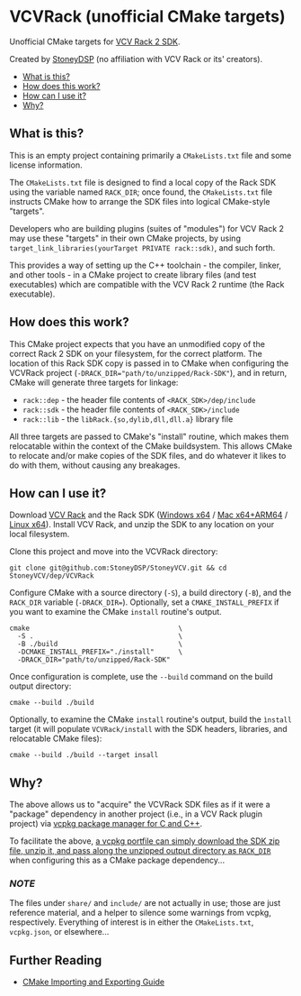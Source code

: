 # VCVRack (unofficial CMake targets)

Unofficial CMake targets for [VCV Rack 2 SDK](https://vcvrack.com/manual/PluginDevelopmentTutorial).

Created by [StoneyDSP](https://github.com/StoneyDSP) (no affiliation with VCV Rack or its' creators).

- [What is this?](#what-is-this)
- [How does this work?](#how-does-this-work)
- [How can I use it?](#how-can-i-use-it)
- [Why?](#why)

## What is this?

This is an empty project containing primarily a `CMakeLists.txt` file and some license information.

The `CMakeLists.txt` file is designed to find a local copy of the Rack SDK using the variable named `RACK_DIR`; once found, the `CMakeLists.txt` file instructs CMake how to arrange the SDK files into logical CMake-style "targets".

Developers who are building plugins (suites of "modules") for VCV Rack 2 may use these "targets" in their own CMake projects, by using `target_link_libraries(yourTarget PRIVATE rack::sdk)`, and such forth.

This provides a way of setting up the C++ toolchain - the compiler, linker, and other tools - in a CMake project to create library files (and test executables) which are compatible with the VCV Rack 2 runtime (the Rack executable).

## How does this work?

This CMake project expects that you have an unmodified copy of the correct Rack 2 SDK on your filesystem, for the correct platform. The location of this Rack SDK copy is passed in to CMake when configuring the VCVRack project (`-DRACK_DIR="path/to/unzipped/Rack-SDK"`), and in return, CMake will generate three targets for linkage:

- `rack::dep` - the header file contents of `<RACK_SDK>/dep/include`
- `rack::sdk` - the header file contents of `<RACK_SDK>/include`
- `rack::lib` - the `libRack.{so,dylib,dll,dll.a}` library file

All three targets are passed to CMake's "install" routine, which makes them relocatable within the context of the CMake buildsystem. This allows CMake to relocate and/or make copies of the SDK files, and do whatever it likes to do with them, without causing any breakages.

## How can I use it?

Download [VCV Rack](https://vcvrack.com/Rack) and the Rack SDK ([Windows x64](https://vcvrack.com/downloads/Rack-SDK-latest-win-x64.zip) / [Mac x64+ARM64](https://vcvrack.com/downloads/Rack-SDK-latest-mac-x64+arm64.zip) / [Linux x64](https://vcvrack.com/downloads/Rack-SDK-latest-lin-x64.zip)). Install VCV Rack, and unzip the SDK to any location on your local filesystem.

Clone this project and move into the VCVRack directory:

```shell
git clone git@github.com:StoneyDSP/StoneyVCV.git && cd StoneyVCV/dep/VCVRack
```

Configure CMake with a source directory (`-S`), a build directory (`-B`), and the `RACK_DIR` variable (`-DRACK_DIR=`). Optionally, set a `CMAKE_INSTALL_PREFIX` if you want to examine the CMake `install` routine's output.

```shell
cmake                                     \
  -S .                                    \
  -B ./build                              \
  -DCMAKE_INSTALL_PREFIX="./install"      \
  -DRACK_DIR="path/to/unzipped/Rack-SDK"
```

Once configuration is complete, use the `--build` command on the build output directory:

```shell
cmake --build ./build
```

Optionally, to examine the CMake `install` routine's output, build the `ìnstall` target (it will populate `VCVRack/install` with the SDK headers, libraries, and relocatable CMake files):

```shell
cmake --build ./build --target insall
```

## Why?

The above allows us to "acquire" the VCVRack SDK files as if it were a "package" dependency in another project (i.e., in a VCV Rack plugin project) via [vcpkg package manager for C and C++](https://github.com/microsoft/vcpkg).

To facilitate the above, [a vcpkg portfile can simply download the SDK zip file, unzip it, and pass along the unzipped output directory as `RACK_DIR`](https://github.com/StoneyDSP/StoneyVCV/blob/production/dep/vcpkg/ports/rack/2.5.2/portfile.cmake) when configuring this as a CMake package dependency...

### *NOTE*

The files under `share/` and `include/` are not actually in use; those are just reference material, and a helper to silence some warnings from vcpkg, respectively. Everything of interest is in either the `CMakeLists.txt`, `vcpkg.json`, or elsewhere...

## Further Reading

- [CMake Importing and Exporting Guide](https://cmake.org/cmake/help/latest/guide/importing-exporting/index.html)
